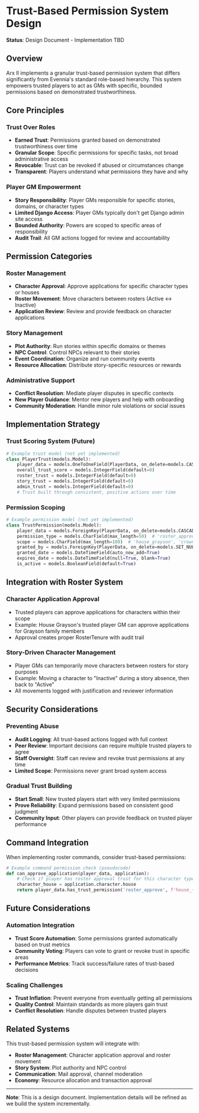 # Trust-Based Permission System Design

**Status**: Design Document - Implementation TBD

## Overview

Arx II implements a granular trust-based permission system that differs significantly from Evennia's standard role-based hierarchy. This system empowers trusted players to act as GMs with specific, bounded permissions based on demonstrated trustworthiness.

## Core Principles

### Trust Over Roles
- **Earned Trust**: Permissions granted based on demonstrated trustworthiness over time
- **Granular Scope**: Specific permissions for specific tasks, not broad administrative access
- **Revocable**: Trust can be revoked if abused or circumstances change
- **Transparent**: Players understand what permissions they have and why

### Player GM Empowerment
- **Story Responsibility**: Player GMs responsible for specific stories, domains, or character types
- **Limited Django Access**: Player GMs typically don't get Django admin site access
- **Bounded Authority**: Powers are scoped to specific areas of responsibility
- **Audit Trail**: All GM actions logged for review and accountability

## Permission Categories

### Roster Management
- **Character Approval**: Approve applications for specific character types or houses
- **Roster Movement**: Move characters between rosters (Active ↔ Inactive)
- **Application Review**: Review and provide feedback on character applications

### Story Management
- **Plot Authority**: Run stories within specific domains or themes
- **NPC Control**: Control NPCs relevant to their stories
- **Event Coordination**: Organize and run community events
- **Resource Allocation**: Distribute story-specific resources or rewards

### Administrative Support
- **Conflict Resolution**: Mediate player disputes in specific contexts
- **New Player Guidance**: Mentor new players and help with onboarding
- **Community Moderation**: Handle minor rule violations or social issues

## Implementation Strategy

### Trust Scoring System (Future)
```python
# Example trust model (not yet implemented)
class PlayerTrust(models.Model):
    player_data = models.OneToOneField(PlayerData, on_delete=models.CASCADE)
    overall_trust_score = models.IntegerField(default=0)
    roster_trust = models.IntegerField(default=0)
    story_trust = models.IntegerField(default=0)
    admin_trust = models.IntegerField(default=0)
    # Trust built through consistent, positive actions over time
```

### Permission Scoping
```python
# Example permission model (not yet implemented)
class TrustPermission(models.Model):
    player_data = models.ForeignKey(PlayerData, on_delete=models.CASCADE)
    permission_type = models.CharField(max_length=50)  # 'roster_approve', 'story_gm', etc.
    scope = models.CharField(max_length=100)  # 'house_grayson', 'crownlands_politics', etc.
    granted_by = models.ForeignKey(PlayerData, on_delete=models.SET_NULL, null=True)
    granted_date = models.DateTimeField(auto_now_add=True)
    expires_date = models.DateTimeField(null=True, blank=True)
    is_active = models.BooleanField(default=True)
```

## Integration with Roster System

### Character Application Approval
- Trusted players can approve applications for characters within their scope
- Example: House Grayson's trusted player GM can approve applications for Grayson family members
- Approval creates proper RosterTenure with audit trail

### Story-Driven Character Management
- Player GMs can temporarily move characters between rosters for story purposes
- Example: Moving a character to "Inactive" during a story absence, then back to "Active"
- All movements logged with justification and reviewer information

## Security Considerations

### Preventing Abuse
- **Audit Logging**: All trust-based actions logged with full context
- **Peer Review**: Important decisions can require multiple trusted players to agree
- **Staff Oversight**: Staff can review and revoke trust permissions at any time
- **Limited Scope**: Permissions never grant broad system access

### Gradual Trust Building
- **Start Small**: New trusted players start with very limited permissions
- **Prove Reliability**: Expand permissions based on consistent good judgment
- **Community Input**: Other players can provide feedback on trusted player performance

## Command Integration

When implementing roster commands, consider trust-based permissions:

```python
# Example command permission check (pseudocode)
def can_approve_application(player_data, application):
    # Check if player has roster approval trust for this character type
    character_house = application.character.house
    return player_data.has_trust_permission('roster_approve', f'house_{character_house.name.lower()}')
```

## Future Considerations

### Automation Integration
- **Trust Score Automation**: Some permissions granted automatically based on trust metrics
- **Community Voting**: Players can vote to grant or revoke trust in specific areas
- **Performance Metrics**: Track success/failure rates of trust-based decisions

### Scaling Challenges
- **Trust Inflation**: Prevent everyone from eventually getting all permissions
- **Quality Control**: Maintain standards as more players gain trust
- **Conflict Resolution**: Handle disputes between trusted players

## Related Systems

This trust-based permission system will integrate with:
- **Roster Management**: Character application approval and roster movement
- **Story System**: Plot authority and NPC control
- **Communication**: Mail approval, channel moderation
- **Economy**: Resource allocation and transaction approval

---

**Note**: This is a design document. Implementation details will be refined as we build the system incrementally.
